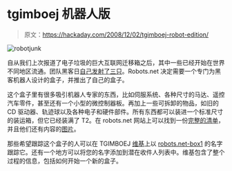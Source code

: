 # tgimboej 机器人版

> 原文：<https://hackaday.com/2008/12/02/tgimboej-robot-edition/>

![robotjunk](img/af1881548ecc0c6278ee25bd92aa6316.png "robotjunk")

自从我们上次报道了电子垃圾的巨大互联网迁移箱之后，其中一些已经开始在世界不同地区流通。团队黑客日[自己发射了三只](http://www.teamhackaday.com/forum/viewtopic.php?f=2&t=3009&start=0&st=0&sk=t&sd=a)。Robots.net 决定需要一个专门为黑客机器人设计的盒子，并推出了自己的盒子。

这个盒子里有很多吸引机器人专家的东西，比如伺服系统、各种尺寸的马达、遥控汽车零件，甚至还有一个小型的微控制器板。再加上一些可拆卸的物品，如旧的 CD 驱动器、轨迹球以及各种电子和硬件部件。所有东西都可以装进一个标准尺寸的装运箱，但它已经装满了 T2。在 robots.net 网站上可以找到一份[完整的清单](http://tgimboej.org/Box_Tracking)，并且他们还有内容的[图片](http://flickr.com/photos/robotsdotnet/sets/72157609491348854/)。

那些希望跟踪这个盒子的人可以在 TGIMBOEJ [维基](http://tgimboej.org/Main_Page)上以 [robots.net-box1](http://tgimboej.org/Box_Tracking) 的名字跟踪它。还有一个地方可以将您的名字添加到潜在收件人列表中。维基包含了整个过程的信息，包括如何开始一个新的盒子。